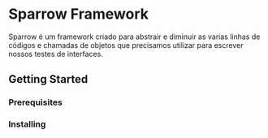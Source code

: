 # Sparrow Framework
Sparrow é um framework criado para abstrair e diminuir as varias linhas de códigos e chamadas de objetos que precisamos utilizar para escrever nossos testes de interfaces.

## Getting Started

### Prerequisites

### Installing  